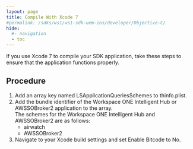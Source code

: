 ```yaml
---
layout: page
title: Compile With Xcode 7
#permalink: /sdks/ws1/ws1-sdk-uem-ios/developer/Objective-C/
hide:
  #- navigation
  - toc
---
```

 
If you use Xcode 7 to compile your SDK application, take these steps to ensure that the application functions properly.

## Procedure  
1. Add an array key named LSApplicationQueriesSchemes to thinfo.plist.
2. Add the bundle identifier of the Workspace ONE Intelligent Hub or AWSSOBroker2 application to the array.  
The schemes for the Workspace ONE Intelligent Hub and AWSSOBroker2 are as follows:
   * airwatch
   * AWSSOBroker2
3. Navigate to your Xcode build settings and set Enable Bitcode to No.